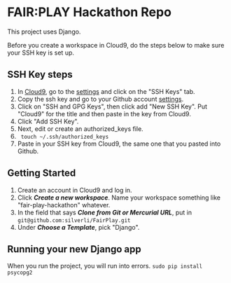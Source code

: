 # FAIR:PLAY Hackathon Repo
This project uses Django.

Before you create a workspace in Cloud9, do the steps below to make sure your SSH key is set up.

## SSH Key steps
1. In [Cloud9](https://c9.io), go to the [settings](https://c9.io/account/settings) and click on the "SSH Keys" tab.
2. Copy the ssh key and go to your Github account [settings](https://github.com/settings/profile).
3. Click on "SSH and GPG Keys", then click add "New SSH Key". Put "Cloud9" for the title and then paste in the key from Cloud9.
4. Click "Add SSH Key".
5. Next, edit or create an authorized_keys file.
6. ``` touch ~/.ssh/authorized_keys```
7. Paste in your SSH key from Cloud9, the same one that you pasted into Github.


## Getting Started
1. Create an account in Cloud9 and log in.
2. Click ***Create a new workspace***. Name your workspace something like "fair-play-hackathon" whatever. 
3. In the field that says ***Clone from Git or Mercurial URL***, put in ```git@github.com:silverli/FairPlay.git```
4. Under ***Choose a Template***, pick "Django".

## Running your new Django app
When you run the project, you will run into errors.
``` sudo pip install psycopg2 ```
